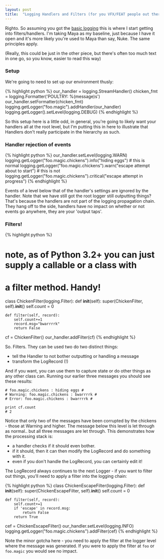 ```yaml
---
layout: post
title:  "Logging Handlers and Filters (for you VFX/FEAT people out there)"
---
```


Righto. So assuming you got the [basic logging][pt1] this is where I start getting into filters/handlers. I'm taking Maya as my baseline, just because I have it open and it's more likely you're used to Maya than say, Nuke. The same principles apply.

(Really, this could be just in the other piece, but there's often too much text in one go, so you know, easier to read this way)

### Setup
We're going to need to set up our environment thusly:

{% highlight python %}
our_handler = logging.StreamHandler()
chicken_fmt = logging.Formatter('POULTRY: %(message)s')
our_handler.setFormatter(chicken_fmt)
logging.getLogger("foo.magic").addHandler(our_handler)
logging.getLogger().setLevel(logging.DEBUG)
{% endhighlight %}

So this setup here is a little odd, in general, you're going to likely want your handlers all at the root level, but I'm putting this in here to illustrate that Handlers don't really participate in the hierarchy as such.

### Handler rejection of events

{% highlight python %}
our_handler.setLevel(logging.WARN)
logging.getLogger("foo.magic.chickens").info("hiding eggs")  # this is normal
logging.getLogger("foo.magic.chickens").warn("escape attempt about to start")  # this is not 
logging.getLogger("foo.magic.chickens").critical("escape attempt in progress")
{% endhighlight %}

Events of a level below that of the handler's settings are ignored by the handler. Note that we have still got the root logger still outputting things? That's because the handlers are not part of the logging propagation chain. They hang off to the side, handlers have no impact on whether or not events go anywhere, they are your 'output taps'. 


### Filters!

{% highlight python %}
# note, as of Python 3.2+ you can just supply a callable or a class with 
# a filter method. Handy!
class ChickenFilter(logging.Filter):
    def __init__(self):
        super(ChickenFilter, self).__init__()
        self.count = 0
    
    def filter(self, record):
        self.count+=1
        record.msg="bwarrrrk"
        return False

cf = ChickenFilter()
our_handler.addFilter(cf)
{% endhighlight %}

So. Filters. They can be used two do two distinct things:
 
 - tell the Handler to not bother outputting or handling a message
 - transform the LogRecord (!)

And if you want, you can use them to capture state or do other things as any other class can. Running our earlier three messages you should see these results:

```
# foo.magic.chickens : hiding eggs # 
# Warning: foo.magic.chickens : bwarrrrk # 
# Error: foo.magic.chickens : bwarrrrk # 

print cf.count
# 2
```

Notice that only two of the messages have been corrupted by the chickens - those at Warning and higher. The message below this level is let through as normal.. but all three messages are let through. This demonstrates how the processing stack is:
 
 - a handler checks if it should even bother.
 - if it should, then it can then modify the LogRecord and do something with it. 
 - even if you don't handle the LogRecord, you can certainly edit it!
 
The LogRecord always continues to the next Logger - if you want to filter out things, you'll need to apply a filter into the logging chain:

{% highlight python %}
class ChickenEscapeFilter(logging.Filter):
    def __init__(self):
        super(ChickenEscapeFilter, self).__init__()
        self.count = 0
    
    def filter(self, record):
        self.count+=1
        if 'escape' in record.msg:
            return False
        return True

cef = ChickenEscapeFilter()
our_handler.setLevel(logging.INFO)
logging.getLogger("foo.magic.chickens").addFilter(cef)
{% endhighlight %}

Note the minor gotcha here - you need to apply the filter at the logger level where the message was generated. If you were to apply the filter at `foo` or `foo.magic` you would see no impact.

[pt1]: /2020/07/18/python-logging.html

